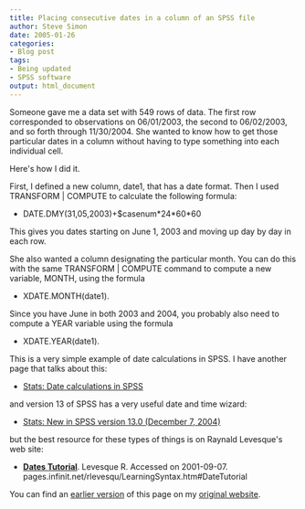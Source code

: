 ```yaml
---
title: Placing consecutive dates in a column of an SPSS file
author: Steve Simon
date: 2005-01-26
categories:
- Blog post
tags:
- Being updated
- SPSS software
output: html_document
---
```

Someone gave me a data set with 549 rows of data. The first row
corresponded to observations on 06/01/2003, the second to 06/02/2003,
and so forth through 11/30/2004. She wanted to know how to get those
particular dates in a column without having to type something into each
individual cell.

Here's how I did it.

First, I defined a new column, date1, that has a date format. Then I
used TRANSFORM \| COMPUTE to calculate the following formula:

-   DATE.DMY(31,05,2003)+\$casenum\*24\*60\*60

This gives you dates starting on June 1, 2003 and moving up day by day
in each row.

She also wanted a column designating the particular month. You can do
this with the same TRANSFORM \| COMPUTE command to compute a new
variable, MONTH, using the formula

-   XDATE.MONTH(date1).

Since you have June in both 2003 and 2004, you probably also need to
compute a YEAR variable using the formula

-   XDATE.YEAR(date1).

This is a very simple example of date calculations in SPSS. I have
another page that talks about this:

-   [Stats: Date calculations in SPSS](../data/dates.asp)

and version 13 of SPSS has a very useful date and time wizard:

-   [Stats: New in SPSS version 13.0 (December
    7, 2004)](http://www.pmean.com/weblog2004/SPSSversion13.asp)

but the best resource for these types of things is on Raynald
Levesque's web site:

-   **[Dates
    Tutorial](http://pages.infinit.net/rlevesqu/LearningSyntax.htm#DateTutorial%20%20)**.
    Levesque R. Accessed on 2001-09-07.
    pages.infinit.net/rlevesqu/LearningSyntax.htm\#DateTutorial

You can find an [earlier version][sim1] of this page on my [original website][sim2].


[sim1]: http://www.pmean.com/05/ConsecutiveDates.html
[sim2]: http://www.pmean.com/original_site.html
